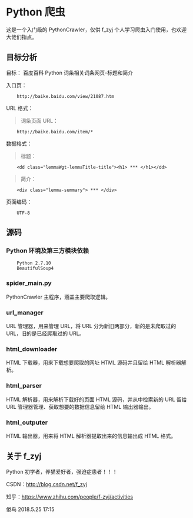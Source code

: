 # Python 爬虫
这是一个入门级的 PythonCrawler，仅供 f_zyj 个人学习爬虫入门使用，也欢迎大佬们指点。

## 目标分析
目标：
    百度百科 Python 词条相关词条网页-标题和简介

入口页：
```
    http://baike.baidu.com/view/21087.htm
```

URL 格式：
> 词条页面 URL：
```
    http://baike.baidu.com/item/*
```

数据格式：
> 标题：
```
    <dd class="lemmaWgt-lemmaTitle-title"><h1> *** </h1></dd>
```
> 简介：
```
    <div class="lemma-summary"> *** </div>
```

页面编码：
```
    UTF-8
```

## 源码
### Python 环境及第三方模块依赖
```
    Python 2.7.10
    BeautifulSoup4
```

### spider_main.py
PythonCrawler 主程序，涵盖主要爬取逻辑。

### url_manager
URL 管理器，用来管理 URL，将 URL 分为新旧两部分，新的是未爬取过的 URL，旧的是已经爬取过的 URL。

### html_downloader
HTML 下载器，用来下载想要爬取的网址 HTML 源码并且留给 HTML 解析器解析。

### html_parser
HTML 解析器，用来解析下载好的页面 HTML 源码，并从中检索新的 URL 留给 URL 管理器管理、获取想要的数据信息留给 HTML 输出器输出。

### html_outputer
HTML 输出器，用来将 HTML 解析器提取出来的信息输出成 HTML 格式。

## 关于 f_zyj
Python 初学者，养猫爱好者，强迫症患者！！！

CSDN：http://blog.csdn.net/f_zyj

知乎：https://www.zhihu.com/people/f-zyj/activities

倦鸟
2018.5.25 17:15

